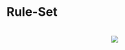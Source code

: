 # Rule-Set  
<h1 align="center">  
  <img src="https://user-images.githubusercontent.com/102421144/162577698-a2bab081-d96b-44d6-856b-2458c80f7c15.png"

